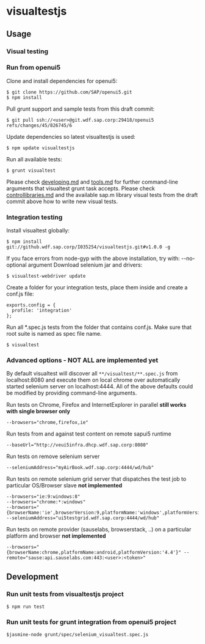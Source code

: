 # visualtestjs

## Usage

### Visual testing

### Run from openui5
Clone and install dependencies for openui5:
```
$ git clone https://github.com/SAP/openui5.git
$ npm install
```
Pull grunt support and sample tests from this draft commit:
```
$ git pull ssh://<user>@git.wdf.sap.corp:29418/openui5 refs/changes/45/826745/6
```
Update dependencies so latest visualtestjs is used:
```
$ npm update visualtestjs
```
Run all available tests:
```
$ grunt visualtest
```
Please check [developing.md](https://github.com/SAP/openui5/blob/master/docs/developing.md) and
[tools.md](https://github.com/SAP/openui5/blob/master/docs/tools.md) for further command-line arguments that
visualtest grunt task accepts. Please check [controllibraries.md](https://github.com/SAP/openui5/blob/master/docs/controllibraries.md)
and the available sap.m library visual tests from the draft commit above how to write new visual tests.

### Integration testing
Install visualtest globally:
```
$ npm install git://github.wdf.sap.corp/I035254/visualtestjs.git#v1.0.0 -g
```
If you face errors from node-gyp with the above installation, try with: --no-optional argument
Download selenium jar and drivers:
```
$ visualtest-webdriver update
```

Create a folder for your integration tests, place them inside and create a conf.js file:
```
exports.config = {
  profile: 'integration'
};
```
Run all *.spec.js tests from the folder that contains conf.js. Make sure that root suite is named as spec file name.
```
$ visualtest
```

### Advanced options - NOT ALL are implemented yet

By default visualtest will discover all `**/visualtest/**.spec.js` from localhost:8080 and execute them on local chrome over automatically started selenium server on localhost:4444.
All of the above defaults could be modified by providing command-line arguments.

Run tests on Chrome, Firefox and InternetExplorer in parallel
__still works with single browser only__
```
--browsers="chrome,firefox,ie"
```
Run tests from and against test content on remote sapui5 runtime
```
--baseUrl="http://veui5infra.dhcp.wdf.sap.corp:8080"
```
Run tests on remove selenium server
```
--seleniumAddress="myAirBook.wdf.sap.corp:4444/wd/hub"
```
Run tests on remote selenium grid server that dispatches the test job to particular OS/Browser slave
__not implemented__
```
--browsers="ie:9:windows:8"
--browsers="chrome:*:windows"
--browsers="{browserName:'ie',browserVersion:9,platformName:'windows',platformVersion'8'}" --seleniumAddress="ui5testgrid.wdf.sap.corp:4444/wd/hub"
```
Run tests on remote provider (sauselabs, browserstack, ..) on a particular platform and browser
__not implemented__
```
--browsers="{browserName:chrome,platformName:android,platformVersion:'4.4'}" --remote="sause:api.sauselabs.com:443:<user>:<token>"
```

## Development

### Run unit tests from visualtestjs project
```
$ npm run test
```
### Run unit tests for grunt integration from openui5 project
```
$jasmine-node grunt/spec/selenium_visualtest.spec.js
```


